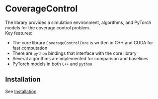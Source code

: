# CoverageControl
The library provides a simulation environment, algorithms, and PyTorch models for the coverage control problem.  
Key features:  
- The core library `CoverageControlCore` is written in C++ and CUDA for fast computation
- There are `python` bindings that interface with the core library
- Several algorithms are implemented for comparison and baselines
- PyTorch models in both `C++` and `python`


## Installation
See [Installation](https://github.com/AgarwalSaurav/CoverageControl/wiki)
